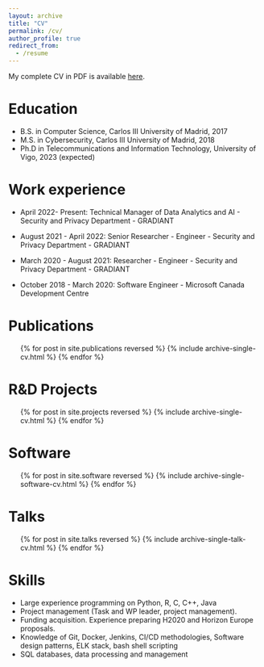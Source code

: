 ```yaml
---
layout: archive
title: "CV"
permalink: /cv/
author_profile: true
redirect_from:
  - /resume
---
```


My complete CV in PDF is available [here](https://inesortega.github.io/files/cv.pdf). 

Education
======
* B.S. in Computer Science, Carlos III University of Madrid, 2017
* M.S. in Cybersecurity, Carlos III University of Madrid, 2018
* Ph.D in Telecommunications and Information Technology, University of Vigo, 2023 (expected)

Work experience
======
* April 2022- Present: Technical Manager of Data Analytics and AI - Security and Privacy Department - GRADIANT

* August 2021 - April 2022: Senior Researcher - Engineer - Security and Privacy Department - GRADIANT

* March 2020 - August 2021: Researcher - Engineer - Security and Privacy Department - GRADIANT

* October 2018 - March 2020: Software Engineer - Microsoft Canada Development Centre 

Publications
======

  <ul>{% for post in site.publications reversed %}
    {% include archive-single-cv.html %}
  {% endfor %}</ul>

R&D Projects
======
  <ul>{% for post in site.projects reversed %}
    {% include archive-single-cv.html %}
  {% endfor %}</ul>

Software
======
  <ul>{% for post in site.software reversed %}
    {% include archive-single-software-cv.html %}
  {% endfor %}</ul>
  
Talks
======
  <ul>{% for post in site.talks reversed %}
    {% include archive-single-talk-cv.html %}
  {% endfor %}</ul>

Skills
======
* Large experience programming on Python, R, C, C++, Java
* Project management (Task and WP leader, project management). 
* Funding acquisition. Experience preparing H2020 and Horizon Europe proposals.
* Knowledge of Git, Docker, Jenkins, CI/CD methodologies, Software design patterns, ELK stack, bash shell scripting
* SQL databases, data processing and management